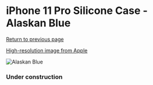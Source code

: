 # iPhone 11 Pro Silicone Case - Alaskan Blue

[Return to previous page](/iphone_11)

[High-resolution image from Apple](https://store.storeimages.cdn-apple.com/8756/as-images.apple.com/is/MWYR2?wid=4500&hei=4500&fmt=png)

<div style="width: 384px"><img src="/everyphone/MWYR2.png" alt="Alaskan Blue"></div>

### Under construction
